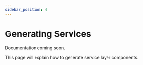 ```yaml
---
sidebar_position: 4
---
```


# Generating Services

Documentation coming soon.

This page will explain how to generate service layer components.

